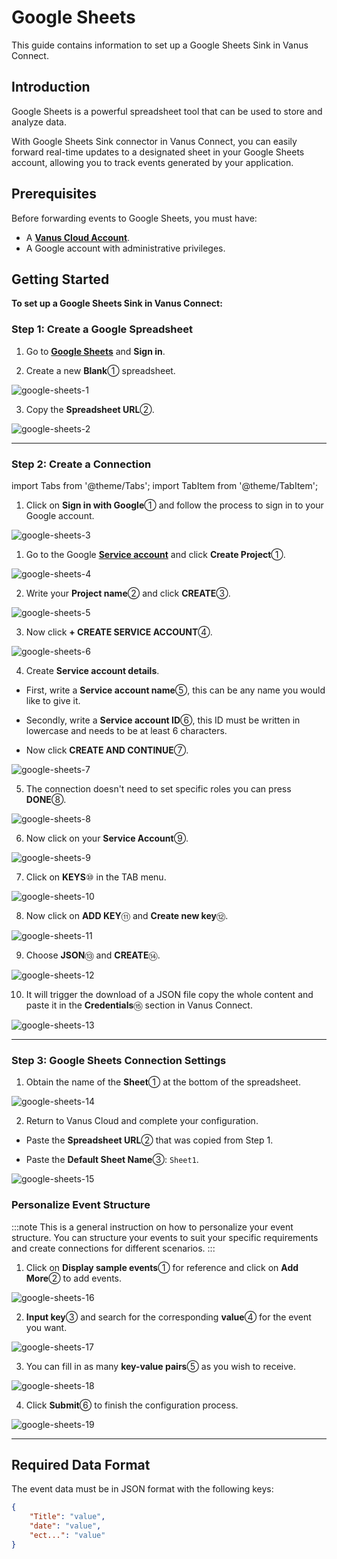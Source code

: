 # Google Sheets

This guide contains information to set up a Google Sheets Sink in Vanus Connect.

## Introduction

Google Sheets is a powerful spreadsheet tool that can be used to store and analyze data.

With Google Sheets Sink connector in Vanus Connect, you can easily forward real-time updates to a designated sheet in your Google Sheets account, allowing you to track events generated by your application.

## Prerequisites

Before forwarding events to Google Sheets, you must have:

- A [**Vanus Cloud Account**](https://cloud.vanus.ai).
- A Google account with administrative privileges.

## Getting Started

**To set up a Google Sheets Sink in Vanus Connect:**

### Step 1: Create a Google Spreadsheet

1. Go to [**Google Sheets**](https://docs.google.com/spreadsheets/u/0/) and **Sign in**.

2. Create a new **Blank**① spreadsheet.

![google-sheets-1](images/google-sheets-1.webp)

3. Copy the **Spreadsheet URL**②.

![google-sheets-2](images/google-sheets-2.webp)

---

### Step 2: Create a Connection

import Tabs from '@theme/Tabs';
import TabItem from '@theme/TabItem';

<Tabs>

<TabItem label="Authentication via Google" value="authentication-via-google">

1. Click on **Sign in with Google**① and follow the process to sign in to your Google account.

![google-sheets-3](images/google-sheets-3.webp)

</TabItem>

<TabItem label="Service Account Credentials" value="service-account-credentials">

1. Go to the Google [**Service account**](https://console.cloud.google.com/iam-admin/serviceaccounts) and click **Create Project**①.

![google-sheets-4](images/google-sheets-4.webp)

2. Write your **Project name**② and click **CREATE**③.

![google-sheets-5](images/google-sheets-5.webp)

3. Now click **+ CREATE SERVICE ACCOUNT**④.

![google-sheets-6](images/google-sheets-6.webp)

4. Create **Service account details**.

- First, write a **Service account name**⑤, this can be any name you would like to give it.

- Secondly, write a **Service account ID**⑥, this ID must be written in lowercase and needs to be at least 6 characters.

- Now click **CREATE AND CONTINUE**⑦.

![google-sheets-7](images/google-sheets-7.webp)

5. The connection doesn't need to set specific roles you can press **DONE**⑧.

![google-sheets-8](images/google-sheets-8.webp)

6. Now click on your **Service Account**⑨.

![google-sheets-9](images/google-sheets-9.webp)

7. Click on **KEYS**⑩ in the TAB menu.

![google-sheets-10](images/google-sheets-10.webp)

8. Now click on **ADD KEY**⑪ and **Create new key**⑫.

![google-sheets-11](images/google-sheets-11.webp)

9. Choose **JSON**⑬ and **CREATE**⑭.

![google-sheets-12](images/google-sheets-12.webp)

10. It will trigger the download of a JSON file copy the whole content and paste it in the **Credentials**⑮ section in Vanus Connect.

![google-sheets-13](images/google-sheets-13.webp)

</TabItem>

</Tabs>

---

### Step 3: Google Sheets Connection Settings

1. Obtain the name of the **Sheet**① at the bottom of the spreadsheet.

![google-sheets-14](images/google-sheets-14.webp)

2. Return to Vanus Cloud and complete your configuration.

- Paste the **Spreadsheet URL**② that was copied from Step 1.

- Paste the **Default Sheet Name**③: `Sheet1`.

![google-sheets-15](images/google-sheets-15.webp)

### Personalize Event Structure

:::note
This is a general instruction on how to personalize your event structure. You can structure your events to suit your specific requirements and create connections for different scenarios.
:::

1. Click on **Display sample events**① for reference and click on **Add More**② to add events.

![google-sheets-16](images/google-sheets-16.webp)

2. **Input key**③ and search for the corresponding **value**④ for the event you want.

![google-sheets-17](images/google-sheets-17.webp)

3. You can fill in as many **key-value pairs**⑤ as you wish to receive.

![google-sheets-18](images/google-sheets-18.webp)

4. Click **Submit**⑥ to finish the configuration process.

![google-sheets-19](images/google-sheets-19.webp)

---

## Required Data Format

The event data must be in JSON format with the following keys:

```json
{
    "Title": "value",
    "date": "value",
    "ect...": "value"
}
```
